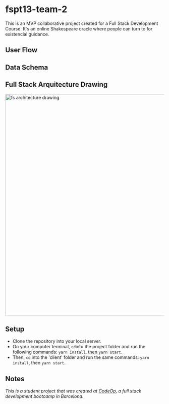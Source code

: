 # fspt13-team-2 

This is an MVP collaborative project created for a Full Stack Development Course. It's an online Shakespeare oracle where people can turn to for existencial guidance. 

## User Flow

## Data Schema

## Full Stack Arquitecture Drawing

<img width="700" alt=" fs architecture drawing" src="https://iili.io/HMtqNne.png">

## Setup

* Clone the repository into your local server.
* On your computer terminal, `cd`into the project folder and run the following commands: `yarn install`, then `yarn start`. 
* Then, `cd` into the 'client' folder and run the same commands: `yarn install`, then `yarn start`. 

## Notes

_This is a student project that was created at [CodeOp](http://CodeOp.tech), a full stack development bootcamp in Barcelona._
